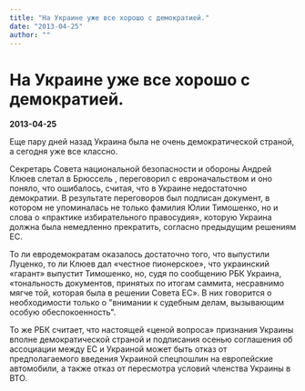 ```yaml
---
title: "На Украине уже все хорошо с демократией."
date: "2013-04-25"
author: ""
---
```


# На Украине уже все хорошо с демократией.

**2013-04-25** 

Еще пару дней назад Украина была не очень демократической страной, а сегодня уже все классно.

Секретарь Совета национальной безопасности и обороны Андрей Клюев слетал в Брюссель , переговорил с евроначальством и оно поняло, что ошибалось, считая, что в Украине недостаточно демократии. В результате переговоров был подписан документ, в котором не упоминалась не только фамилия Юлии Тимошенко, но и слова  о «практике избирательного правосудия», которую Украина должна была немедленно прекратить, согласно предыдущим решениям ЕС.

То ли евродемократам оказалось достаточно того, что выпустили Луценко, то ли Клюев дал «честное пионерское», что украинский «гарант» выпустит Тимошенко, но, судя по сообщению РБК Украина, «тональность документов, принятых по итогам саммита, несравнимо мягче той, которая была в решении Совета ЕС». В них говорится о необходимости только о "внимании к судебным делам, вызывающим особую обеспокоенность".

То же РБК считает, что настоящей «ценой вопроса» признания Украины вполне демократической страной и подписания осенью соглашения об ассоциации между ЕС и Украиной может быть отказ от предполагаемого введения Украиной спецпошлин на европейские автомобили, а также отказ от пересмотра условий членства Украины в ВТО.
